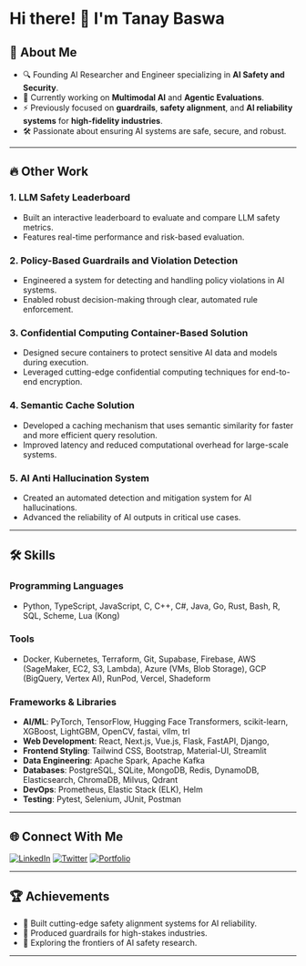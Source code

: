 # Hi there! 👋 I'm Tanay Baswa

## 🚀 About Me
- 🔍 Founding AI Researcher and Engineer specializing in **AI Safety and Security**.
- 🌱 Currently working on **Multimodal AI** and **Agentic Evaluations**.
- ⚡ Previously focused on **guardrails**, **safety alignment**, and **AI reliability systems** for **high-fidelity industries**.
- 🛠 Passionate about ensuring AI systems are safe, secure, and robust.

---

## 🔥 Other Work

### **1. LLM Safety Leaderboard**
- Built an interactive leaderboard to evaluate and compare LLM safety metrics.
- Features real-time performance and risk-based evaluation.

### **2. Policy-Based Guardrails and Violation Detection**
- Engineered a system for detecting and handling policy violations in AI systems.
- Enabled robust decision-making through clear, automated rule enforcement.

### **3. Confidential Computing Container-Based Solution**
- Designed secure containers to protect sensitive AI data and models during execution.
- Leveraged cutting-edge confidential computing techniques for end-to-end encryption.

### **4. Semantic Cache Solution**
- Developed a caching mechanism that uses semantic similarity for faster and more efficient query resolution.
- Improved latency and reduced computational overhead for large-scale systems.

### **5. AI Anti Hallucination System**
- Created an automated detection and mitigation system for AI hallucinations.
- Advanced the reliability of AI outputs in critical use cases.

---

## 🛠️ Skills
### **Programming Languages**
- Python, TypeScript, JavaScript, C, C++, C#, Java, Go, Rust, Bash, R, SQL, Scheme, Lua (Kong)

### **Tools**
- Docker, Kubernetes, Terraform, Git, Supabase, Firebase, AWS (SageMaker, EC2, S3, Lambda), Azure (VMs, Blob Storage), GCP (BigQuery, Vertex AI), RunPod, Vercel, Shadeform

### **Frameworks & Libraries**
- **AI/ML**: PyTorch, TensorFlow, Hugging Face Transformers, scikit-learn, XGBoost, LightGBM, OpenCV, fastai, vllm, trl
- **Web Development**: React, Next.js, Vue.js, Flask, FastAPI, Django,
- **Frontend Styling**: Tailwind CSS, Bootstrap, Material-UI, Streamlit
- **Data Engineering**: Apache Spark, Apache Kafka
- **Databases**: PostgreSQL, SQLite, MongoDB, Redis, DynamoDB, Elasticsearch, ChromaDB, Milvus, Qdrant
- **DevOps**: Prometheus, Elastic Stack (ELK), Helm
- **Testing**: Pytest, Selenium, JUnit, Postman

---

## 🌐 Connect With Me
[![LinkedIn](https://img.shields.io/badge/-LinkedIn-blue?style=flat-square&logo=linkedin)](https://www.linkedin.com/in/tanaybaswa/)
[![Twitter](https://img.shields.io/badge/-Twitter-blue?style=flat-square&logo=twitter)](https://twitter.com/Tanay_Baswa)
[![Portfolio](https://img.shields.io/badge/-Portfolio-black?style=flat-square&logo=portfolio)](your-portfolio-link)

---

## 🏆 Achievements
- 🚀 Built cutting-edge safety alignment systems for AI reliability.
- 🌟 Produced guardrails for high-stakes industries.
- 📖 Exploring the frontiers of AI safety research.

---
